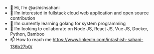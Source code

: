 - 👋 Hi, I’m @ashishsahani
- 👀 I’m interested in fullstack cloud web application and open source contribution
- 🌱 I’m currently learning golang for system programming
- 💞️ I’m looking to collaborate on Node JS, React JS, Vue JS, Docker, Python, Bamboo
- 📫 How to reach me https://www.linkedin.com/in/ashish-sahani-136b27b0/

<!---
ashishsahani/ashishsahani is a ✨ special ✨ repository because its `README.md` (this file) appears on your GitHub profile.
You can click the Preview link to take a look at your changes.
--->
